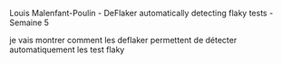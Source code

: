 Louis Malenfant-Poulin - DeFlaker automatically detecting flaky tests - Semaine 5

je vais montrer comment les deflaker permettent de détecter automatiquement les test flaky
